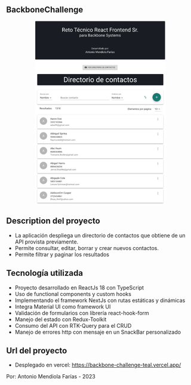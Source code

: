 ## BackboneChallenge

<p align="center">
    <img src="/assets/hero.png" width="350"/>
    <img src="/assets/addressbook.png" width="350"/>
</p>

## Description del proyecto
- La aplicación despliega un directorio de contactos que obtiene de un API provista previamente.
- Permite consultar, editar, borrar y crear nuevos contactos.
- Permite filtrar y paginar los resultados

## Tecnología utilizada
- Proyecto desarrollado en ReactJs 18 con TypeScript
- Uso de functional components y custom hooks
- Implementando el framework NextJs con rutas estáticas y dinámicas
- Integra Material UI como framework UI
- Validación de formularios con librería react-hook-form
- Manejo del estado con Redux-Toolkit
- Consumo del API con RTK-Query para el CRUD
- Manejo de errores http con mensaje en un SnackBar personalizado

## Url del proyecto
- Desplegado en vercel:  https://backbone-challenge-teal.vercel.app/


Por: Antonio Mendiola Farías - 2023
